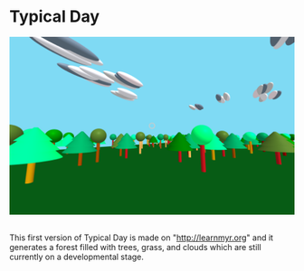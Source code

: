 # Typical Day

<!-- Note, the line below this one is what links to your screenshot, **DO NOT REMOVE** -->
![my_screenshot](./TypicalDay.png)

<!--
In this file, you should write a brief description of what your
project is, what you learned, and a simple screenshot of your work.

To add a screenshot, please replace `screenshot.png` with
your own screenshot.
-->

## <your-project-name>

This first version of Typical Day is made on "http://learnmyr.org" and it generates a forest filled with trees, grass, and clouds which are still currently on a developmental stage.

